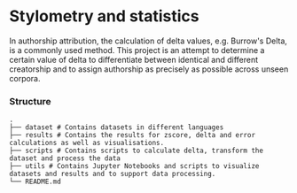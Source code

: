# Stylometry and statistics

In authorship attribution, the calculation of delta values, e.g. Burrow's Delta, is a commonly used method. This project is an attempt to determine a certain value of delta to differentiate between identical and different creatorship and to assign authorship as precisely as possible across unseen corpora.


### Structure

    .
    ├── dataset # Contains datasets in different languages
    ├── results # Contains the results for zscore, delta and error calculations as well as visualisations.
    ├── scripts # Contains scripts to calculate delta, transform the dataset and process the data
    ├── utils # Contains Jupyter Notebooks and scripts to visualize datasets and results and to support data processing.
    └── README.md
